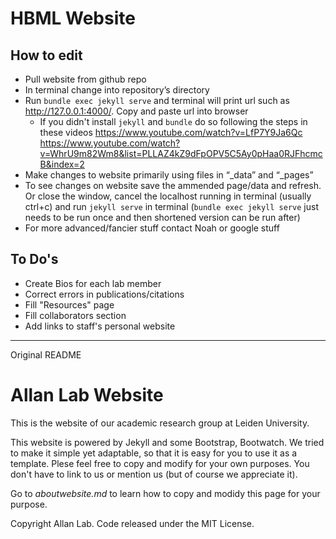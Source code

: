 # HBML Website

## How to edit

* Pull website from github repo
* In terminal change into repository’s directory
* Run `bundle exec jekyll serve` and terminal will print url such as http://127.0.0.1:4000/. Copy and paste url into browser
    * If you didn't install `jekyll` and `bundle` do so following the steps in these videos https://www.youtube.com/watch?v=LfP7Y9Ja6Qc https://www.youtube.com/watch?v=WhrU9m82Wm8&list=PLLAZ4kZ9dFpOPV5C5Ay0pHaa0RJFhcmcB&index=2
* Make changes to website primarily using files in “_data” and “_pages”
* To see changes on website save the ammended page/data and refresh. Or close the window, cancel the localhost running in terminal (usually ctrl+c) and run `jekyll serve` in terminal (`bundle exec jekyll serve` just needs to be run once and then shortened version can be run after)
* For more advanced/fancier stuff contact Noah or google stuff


## To Do's
* Create Bios for each lab member
* Correct errors in publications/citations
* Fill "Resources" page
* Fill collaborators section
* Add links to staff's personal website

---

Original README

# Allan Lab Website

This is the website of our academic research group at Leiden University.

This website is powered by Jekyll and some Bootstrap, Bootwatch. We tried to make it simple yet adaptable, so that it is easy for you to use it as a template. Plese feel free to copy and modify for your own purposes.  You don't have to link to us or mention us (but of course we appreciate it).

Go to *aboutwebsite.md*  to learn how to copy and modidy this page for your purpose. 


Copyright Allan Lab. Code released under the MIT License.

